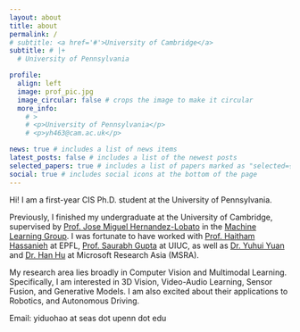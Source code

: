 ```yaml
---
layout: about
title: about
permalink: /
# subtitle: <a href='#'>University of Cambridge</a>
subtitle: # |+
  # University of Pennsylvania

profile:
  align: left
  image: prof_pic.jpg
  image_circular: false # crops the image to make it circular
  more_info: 
    # >
    # <p>University of Pennsylvania</p>
    # <p>yh463@cam.ac.uk</p>

news: true # includes a list of news items
latest_posts: false # includes a list of the newest posts
selected_papers: true # includes a list of papers marked as "selected={true}"
social: true # includes social icons at the bottom of the page
---
```


Hi! I am a first-year CIS Ph.D. student at the University of Pennsylvania. 

Previously, I finished my undergraduate at the University of Cambridge, supervised by [Prof. Jose Miguel Hernandez-Lobato](https://jmhl.org/) in the [Machine Learning Group](https://mlg.eng.cam.ac.uk/). I was fortunate to have worked with [Prof. Haitham Hassanieh](https://people.epfl.ch/haitham.alhassanieh/?lang=en) at EPFL, [Prof. Saurabh Gupta](https://saurabhg.web.illinois.edu/) at UIUC, as well as [Dr. Yuhui Yuan](https://www.microsoft.com/en-us/research/people/yuyua/) and [Dr. Han Hu](https://ancientmooner.github.io/) at Microsoft Research Asia (MSRA). 

My research area lies broadly in Computer Vision and Multimodal Learning. Specifically, I am interested in 3D Vision, Video-Audio Learning, Sensor Fusion, and Generative Models. I am also excited about their applications to Robotics, and Autonomous Driving.

Email: yiduohao at seas dot upenn dot edu
